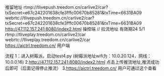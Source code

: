 

推留地址 
rtmp://tlivepush.treedom.cn/carlive2/car?txSecret=e67c242201638cfe3fffc00670b85281&txTime=6631BA09
webrtc://tlivepush.treedom.cn/carlive2/car?txSecret=e67c242201638cfe3fffc00670b85281&txTime=6631BA09
http://47.112.157.241:8080/index2.html
操控端
// 拉流地址 有效期24 5/1
rtmp://tliveplay.treedom.cn/carlive2/car
webrtc://tliveplay.treedom.cn/carlive2/car   
https://aictrl.treedom.cn/
用户端

流程 
1：进入树莓派，启动test4.py
(树莓派地址wifi为：10.0.20.124，网线：10.0.0.16)
2.http://47.112.157.241:8080/index2.html 点击上传推流地址,推流成功后即可（后面记得停止推流）
3.https://aictrl.treedom.cn/ 用户可通过这个查看